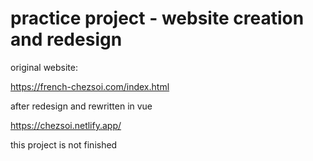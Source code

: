 # practice project - website creation and redesign

original website:

https://french-chezsoi.com/index.html

after redesign and rewritten in vue

https://chezsoi.netlify.app/

this project is not finished
